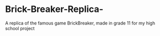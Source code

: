# Brick-Breaker-Replica-
A replica of the famous game BrickBreaker, made in grade 11 for my high school project
